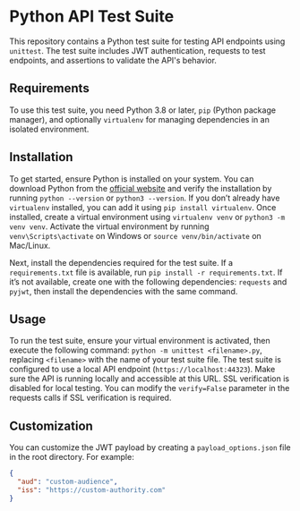 # Python API Test Suite

This repository contains a Python test suite for testing API endpoints using `unittest`. The test suite includes JWT authentication, requests to test endpoints, and assertions to validate the API's behavior.

## Requirements

To use this test suite, you need Python 3.8 or later, `pip` (Python package manager), and optionally `virtualenv` for managing dependencies in an isolated environment.

## Installation

To get started, ensure Python is installed on your system. You can download Python from the [official website](https://www.python.org/) and verify the installation by running `python --version` or `python3 --version`. If you don’t already have `virtualenv` installed, you can add it using `pip install virtualenv`. Once installed, create a virtual environment using `virtualenv venv` or `python3 -m venv venv`. Activate the virtual environment by running `venv\Scripts\activate` on Windows or `source venv/bin/activate` on Mac/Linux.

Next, install the dependencies required for the test suite. If a `requirements.txt` file is available, run `pip install -r requirements.txt`. If it’s not available, create one with the following dependencies: `requests` and `pyjwt`, then install the dependencies with the same command.

## Usage

To run the test suite, ensure your virtual environment is activated, then execute the following command: `python -m unittest <filename>.py`, replacing `<filename>` with the name of your test suite file. The test suite is configured to use a local API endpoint (`https://localhost:44323`). Make sure the API is running locally and accessible at this URL. SSL verification is disabled for local testing. You can modify the `verify=False` parameter in the requests calls if SSL verification is required.

## Customization

You can customize the JWT payload by creating a `payload_options.json` file in the root directory. For example:

```json
{
  "aud": "custom-audience",
  "iss": "https://custom-authority.com"
}
